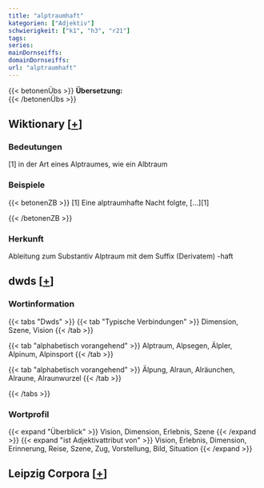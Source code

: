 ```yaml
---
title: "alptraumhaft"
kategorien: ["Adjektiv"]
schwierigkeit: ["k1", "h3", "r21"]
tags:
series:
mainDornseiffs:
domainDornseiffs:
url: "alptraumhaft"
---
```


{{< betonenÜbs >}}
**Übersetzung:**  
{{< /betonenÜbs >}}

## Wiktionary [[+](https://de.wiktionary.org/wiki/alptraumhaft)]

### Bedeutungen
[1] in der Art eines Alptraumes, wie ein Albtraum  

### Beispiele
{{< betonenZB >}}
[1] Eine alptraumhafte Nacht folgte, […][1]  

{{< /betonenZB >}}
### Herkunft
Ableitung zum Substantiv Alptraum mit dem Suffix (Derivatem) -haft  



## dwds [[+](https://www.dwds.de/wb/alptraumhaft)]

### Wortinformation
{{< tabs "Dwds" >}}
{{< tab "Typische Verbindungen" >}}
Dimension, Szene, Vision
{{< /tab >}}

{{< tab "alphabetisch vorangehend" >}}
Alptraum, Alpsegen, Älpler, Alpinum, Alpinsport
{{< /tab >}}

{{< tab "alphabetisch vorangehend" >}}
Älpung, Alraun, Alräunchen, Alraune, Alraunwurzel
{{< /tab >}}

{{< /tabs >}}

### Wortprofil
{{< expand "Überblick" >}} Vision, Dimension, Erlebnis, Szene {{< /expand >}}
{{< expand "ist Adjektivattribut von" >}} Vision, Erlebnis, Dimension, Erinnerung, Reise, Szene, Zug, Vorstellung, Bild, Situation {{< /expand >}}

## Leipzig Corpora [[+](https://corpora.uni-leipzig.de/en/res?word=alptraumhaft&corpusId=deu_newscrawl-public_2018)]

